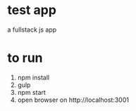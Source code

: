 # test app
a fullstack js app

# to run
1. npm install
2. gulp
3. npm start
4. open browser on http://localhost:3001
